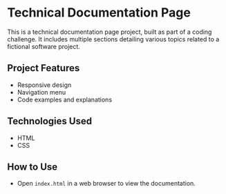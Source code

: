 # Technical Documentation Page

This is a technical documentation page project, built as part of a coding challenge. It includes multiple sections detailing various topics related to a fictional software project.

## Project Features
- Responsive design
- Navigation menu
- Code examples and explanations

## Technologies Used
- HTML
- CSS

## How to Use
- Open `index.html` in a web browser to view the documentation.
